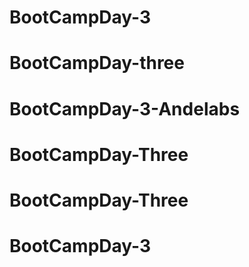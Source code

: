 # BootCampDay-3
# BootCampDay-three
# BootCampDay-3-Andelabs
# BootCampDay-Three
# BootCampDay-Three
# BootCampDay-3
